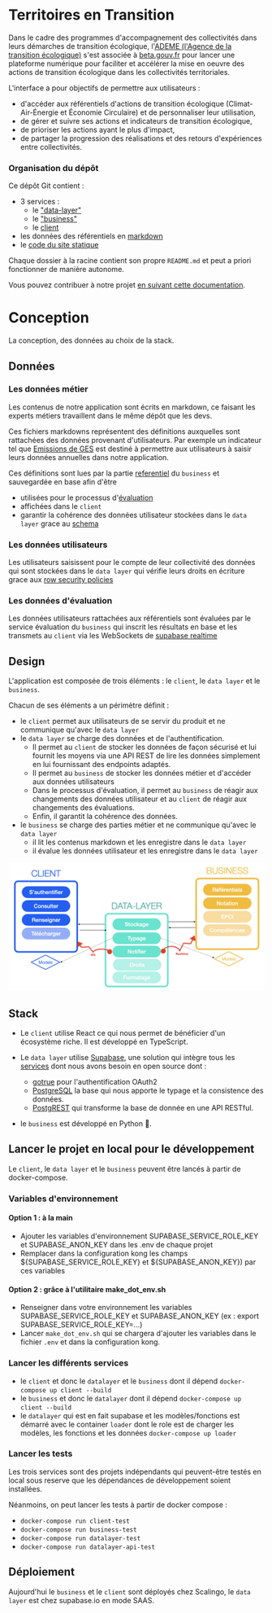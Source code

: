 # Territoires en Transition

Dans le cadre des programmes d'accompagnement des collectivités dans leurs démarches de transition écologique,
l'[ADEME (l'Agence de la transition écologique)](https://www.ademe.fr/) s'est associée à
[beta.gouv.fr](https://beta.gouv.fr/) pour lancer une plateforme numérique pour faciliter et accélérer la mise en oeuvre
des actions de transition écologique dans les collectivités territoriales.

L'interface a pour objectifs de permettre aux utilisateurs :

- d'accéder aux référentiels d'actions de transition écologique
  (Climat-Air-Énergie et Économie Circulaire) et de personnaliser leur utilisation,
- de gérer et suivre ses actions et indicateurs de transition écologique,
- de prioriser les actions ayant le plus d'impact,
- de partager la progression des réalisations et des retours d'expériences entre collectivités.

### Organisation du dépôt

Ce dépôt Git contient :

- 3 services :
    - le ["data-layer"](./data_layer)
    - le ["business"](./business)
    - le [client](./app.territoiresentransitions.react)
- les données des référentiels en [markdown](./markdown)
- le [code du site statique](./territoiresentransitions.fr)

Chaque dossier à la racine contient son propre `README.md` et peut a priori fonctionner de manière autonome.

Vous pouvez contribuer à notre projet [en suivant cette documentation](docs/workflows/contribuer-au-projet.md).

# Conception

La conception, des données au choix de la stack.

## Données

### Les données métier

Les contenus de notre application sont écrits en markdown, ce faisant les experts métiers travaillent dans le même dépôt
que les devs.

Ces fichiers markdowns représentent des définitions auxquelles sont rattachées des données provenant d'utilisateurs. Par
exemple un indicateur tel que [Emissions de GES](markdown/indicateurs/crte/crte_001.md)
est destiné à permettre aux utilisateurs à saisir leurs données annuelles dans notre application.

Ces définitions sont lues par la partie [referentiel](business/business/referentiel) du `business` et sauvegardée en
base afin d'être

- utilisées pour le processus d'[évaluation](business/business/evaluation)
- affichées dans le `client`
- garantir la cohérence des données utilisateur stockées dans le `data layer` grace
  au [schema](data_layer/postgres/definitions)

### Les données utilisateurs

Les utilisateurs saisissent pour le compte de leur collectivité des données qui sont stockées dans le `data layer`
qui vérifie leurs droits en écriture grace aux
[row security policies](https://www.postgresql.˚org/docs/current/ddl-rowsecurity.html)

### Les données d'évaluation

Les données utilisateurs rattachées aux référentiels sont évaluées par le service évaluation du `business` qui inscrit
les résultats en base et les transmets au `client` via les WebSockets
de [supabase realtime](https://github.com/supabase/realtime)

## Design

L'application est composée de trois éléments :
le `client`, le `data layer` et le `business`.

Chacun de ses éléments a un périmètre définit :

- le `client` permet aux utilisateurs de se servir du produit et ne communique qu'avec le `data layer`
- le `data layer` se charge des données et de l'authentification.
    - Il permet au `client` de stocker les données de façon sécurisé et lui fournit les moyens via une API REST de lire
      les données simplement en lui fournissant des endpoints adaptés.
    - Il permet au `business` de stocker les données métier et d'accéder aux données utilisateurs
    - Dans le processus d'évaluation, il permet au `business` de réagir aux changements des données utilisateur et au
      `client` de réagir aux changements des évaluations.
    - Enfin, il garantit la cohérence des données.
- le `business` se charge des parties métier et ne communique qu'avec le `data layer`
    - il lit les contenus markdown et les enregistre dans le `data layer`
    - il évalue les données utilisateur et les enregistre dans le `data layer`

<div align="center">
<img src="design.png" alt="architecture design" >
</div>

## Stack

- Le `client` utilise React ce qui nous permet de bénéficier d'un écosystème riche. Il est développé en TypeScript.

- Le `data layer` utilise [Supabase](https://github.com/supabase/), une solution qui intègre tous
  les [services](https://supabase.com/docs/architecture) dont nous avons besoin en open source dont :
    - [gotrue](https://github.com/netlify/gotrue) pour l'authentification OAuth2
    - [PostgreSQL](https://www.postgresql.org/) la base qui nous apporte le typage et la consistence des données.
    - [PostgREST](https://postgrest.org/en/stable/) qui transforme la base de donnée en une API RESTful.

- le `business` est développé en Python 🐍.

## Lancer le projet en local pour le développement

Le `client`, le `data layer` et le `business` peuvent être lancés à partir de docker-compose.

### Variables d'environnement

#### Option 1 : à la main 
- Ajouter les variables d'environnement SUPABASE_SERVICE_ROLE_KEY et SUPABASE_ANON_KEY dans les .env de chaque projet 
- Remplacer dans la configuration kong les champs ${SUPABASE_SERVICE_ROLE_KEY} et  ${SUPABASE_ANON_KEY}) par ces variables

#### Option 2 : grâce à l'utilitaire make_dot_env.sh
- Renseigner dans votre environnement les variables SUPABASE_SERVICE_ROLE_KEY et SUPABASE_ANON_KEY (ex : export SUPABASE_SERVICE_ROLE_KEY=...)
- Lancer `make_dot_env.sh` qui se chargera d'ajouter les variables dans le fichier `.env` et dans la configuration kong. 

### Lancer les différents services

- le `client` et donc le `datalayer` et le `business` dont il dépend
  `docker-compose up client --build`
- le `business` et donc le `datalayer` dont il dépend
  `docker-compose up client --build`
- le `datalayer` qui est en fait supabase et les modèles/fonctions est démarré avec le container `loader` dont le role
  est de charger les modèles, les fonctions et les données `docker-compose up loader`

### Lancer les tests

Les trois services sont des projets indépendants qui peuvent-être testés en local sous reserve que les dépendances de
développement soient installées.

Néanmoins, on peut lancer les tests à partir de docker compose :
- `docker-compose run client-test`
- `docker-compose run business-test`
- `docker-compose run datalayer-test`
- `docker-compose run datalayer-api-test`

## Déploiement

Aujourd'hui le `business` et le `client` sont déployés chez Scalingo, le `data layer` est chez supabase.io en mode SAAS.
